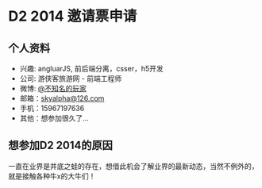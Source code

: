 # D2 2014 邀请票申请

## 个人资料

- 兴趣: angluarJS, 前后端分离，csser，h5开发
- 公司: 游侠客旅游网 - 前端工程师
- 微博: [@不知名的玩家](http://weibo.com/lksea/)
- 邮箱：skyalpha@126.com
- 手机：15967197636
- 其他：想参加很久了...

## 想参加D2 2014的原因

一直在业界是井底之蛙的存在，想借此机会了解业界的最新动态，当然不例外的，就是接触各种牛x的大牛们！
